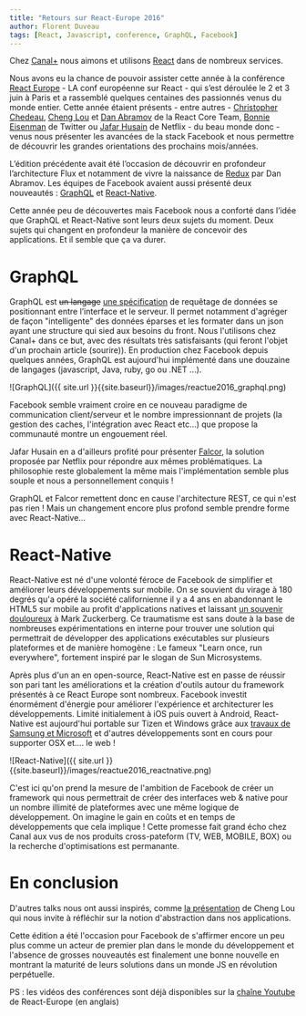 ```yaml
---
title: "Retours sur React-Europe 2016"
author: Florent Duveau
tags: [React, Javascript, conference, GraphQL, Facebook]
---
```


Chez [Canal+](http://www.canalplus.fr/) nous aimons et utilisons [React](https://facebook.github.io/react/) dans de nombreux services.

Nous avons eu la chance de pouvoir assister cette année à la conférence [React Europe](https://www.react-europe.org/) - LA conf européenne sur React -  qui s’est déroulée le 2 et 3 juin à Paris et a rassemblé quelques centaines des passionnés venus du monde entier. Cette année étaient présents - entre autres - [Christopher Chedeau](https://twitter.com/vjeux), [Cheng Lou](https://twitter.com/_chenglou) et [Dan Abramov](https://twitter.com/dan_abramov) de la React Core Team, [Bonnie Eisenman](https://twitter.com/brindelle) de Twitter ou [Jafar Husain](https://twitter.com/jhusain) de Netflix - du beau monde donc - venus nous présenter les avancées de la stack Facebook et nous permettre de découvrir les grandes orientations des prochains mois/années.

L’édition précédente avait été l’occasion de découvrir en profondeur l’architecture Flux et notamment de vivre la naissance de [Redux](http://redux.js.org/) par Dan Abramov. Les équipes de Facebook avaient aussi présenté deux nouveautés : [GraphQL](http://graphql.org/) et [React-Native](https://facebook.github.io/react-native/).

Cette année peu de découvertes mais Facebook nous a conforté dans l’idée que GraphQL et React-Native sont leurs deux sujets du moment. Deux sujets qui changent en profondeur la manière de concevoir des applications. Et il semble que ça va durer.

GraphQL
=======

GraphQL est ~~un langage~~ [une spécification](http://facebook.github.io/graphql/) de requêtage de données se positionnant entre l’interface et le serveur. Il permet notamment d'agréger de façon "intelligente" des données éparses et les formater dans un json ayant une structure qui sied aux besoins du front. Nous l'utilisons chez Canal+ dans ce but, avec des résultats très satisfaisants (qui feront l'objet d'un prochain article (sourire)).
En production chez Facebook depuis quelques années, GraphQL est aujourd'hui implémenté dans une douzaine de langages (javascript, Java, ruby, go ou .NET ...).

![GraphQL]({{ site.url }}{{site.baseurl}}/images/reactue2016_graphql.png)

Facebook semble vraiment croire en ce nouveau paradigme de communication client/serveur et le nombre impressionnant de projets (la gestion des caches, l'intégration avec React etc...) que propose la communauté montre un engouement réel.

Jafar Husain en a d'ailleurs profité pour présenter [Falcor](https://github.com/Netflix/falcor), la solution proposée par Netflix pour répondre aux mêmes problématiques. La philosophie reste globalement la même mais l'implémentation semble plus souple et nous a personnellement conquis !
 
GraphQL et Falcor remettent donc en cause l'architecture REST, ce qui n'est pas rien ! Mais un changement encore plus profond semble prendre forme avec React-Native...

React-Native
============

React-Native est né d'une volonté féroce de Facebook de simplifier et améliorer leurs développements sur mobile. On se souvient du virage à 180 degrés qu'a opéré la société californienne il y a 4 ans en abandonnant le HTML5 sur mobile au profit d'applications natives et laissant [un souvenir douloureux](http://techcrunch.com/2012/09/11/mark-zuckerberg-our-biggest-mistake-with-mobile-was-betting-too-much-on-html5/) à Mark Zuckerberg. Ce traumatisme est sans doute à la base de nombreuses expérimentations en interne pour trouver une solution qui permettrait de développer des applications exécutables sur plusieurs plateformes et de manière homogène : Le fameux "Learn once, run everywhere", fortement inspiré par le slogan de Sun Microsystems.

Après plus d'un an en open-source, React-Native est en passe de réussir son pari tant les améliorations et la création d'outils autour du framework présentés à ce React Europe sont nombreux. Facebook investit énormément d'énergie pour améliorer l'expérience et architecturer les développements. Limité initialement à iOS puis ouvert à Android, React-Native est aujourd'hui portable sur Tizen et Windows grâce aux [travaux de Samsung et Microsoft](http://techcrunch.com/2016/04/13/facebooks-react-native-open-source-project-gets-backing-from-microsoft-and-samsung/) et d'autres développements sont en cours pour supporter OSX et.... le web !

![React-Native]({{ site.url }}{{site.baseurl}}/images/reactue2016_reactnative.png)

C'est ici qu'on prend la mesure de l'ambition de Facebook de créer un framework qui nous permettrait de créer des interfaces web & native pour un nombre illimité de plateformes avec une même logique de développement. On imagine le gain en coûts et en temps de développements que cela implique ! Cette promesse fait grand écho chez Canal aux vus de nos produits cross-pateform (TV, WEB, MOBILE, BOX) ou la recherche d'optimisations est permanante.

En conclusion
=============

D'autres talks nous ont aussi inspirés, comme [la présentation](https://www.youtube.com/watch?v=mVVNJKv9esE) de Cheng Lou qui nous invite à réfléchir sur la notion d'abstraction dans nos applications.

Cette édition a été l'occasion pour Facebook de s'affirmer encore un peu plus comme un acteur de premier plan dans le monde du développement et l'absence de grosses nouveautés est finalement une bonne nouvelle en montrant la maturité de leurs solutions dans un monde JS en révolution perpétuelle.

PS : les vidéos des conférences sont déjà disponibles sur la [chaîne Youtube](https://www.youtube.com/channel/UCorlLn2oZfgOJ-FUcF2eZ1A) de React-Europe (en anglais)